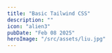 ```yaml
---
title: "Basic Tailwind CSS"
description: ""
icon: "alien3"
pubDate: "Feb 08 2025"
heroImage: "/src/assets/liu.jpg"
---
```

